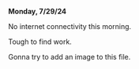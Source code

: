 **Monday, 7/29/24**

No internet connectivity this morning.

Tough to find work.

Gonna try to add an image to this file.





